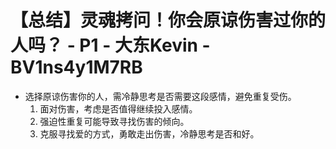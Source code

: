 # 【总结】灵魂拷问！你会原谅伤害过你的人吗？ - P1 - 大东Kevin - BV1ns4y1M7RB

-   选择原谅伤害你的人，需冷静思考是否需要这段感情，避免重复受伤。
    1.  面对伤害，考虑是否值得继续投入感情。
    2.  强迫性重复可能导致寻找伤害的倾向。
    3.  克服寻找爱的方式，勇敢走出伤害，冷静思考是否和好。